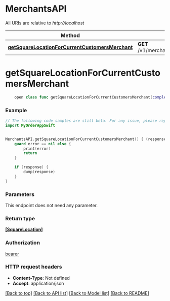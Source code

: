 # MerchantsAPI

All URIs are relative to *http://localhost*

Method | HTTP request | Description
------------- | ------------- | -------------
[**getSquareLocationForCurrentCustomersMerchant**](MerchantsAPI.md#getsquarelocationforcurrentcustomersmerchant) | **GET** /v1/merchants/current/square/locations | 


# **getSquareLocationForCurrentCustomersMerchant**
```swift
    open class func getSquareLocationForCurrentCustomersMerchant(completion: @escaping (_ data: [SquareLocation]?, _ error: Error?) -> Void)
```



### Example 
```swift
// The following code samples are still beta. For any issue, please report via http://github.com/OpenAPITools/openapi-generator/issues/new
import MyOrderAppSwift


MerchantsAPI.getSquareLocationForCurrentCustomersMerchant() { (response, error) in
    guard error == nil else {
        print(error)
        return
    }

    if (response) {
        dump(response)
    }
}
```

### Parameters
This endpoint does not need any parameter.

### Return type

[**[SquareLocation]**](SquareLocation.md)

### Authorization

[bearer](../README.md#bearer)

### HTTP request headers

 - **Content-Type**: Not defined
 - **Accept**: application/json

[[Back to top]](#) [[Back to API list]](../README.md#documentation-for-api-endpoints) [[Back to Model list]](../README.md#documentation-for-models) [[Back to README]](../README.md)

